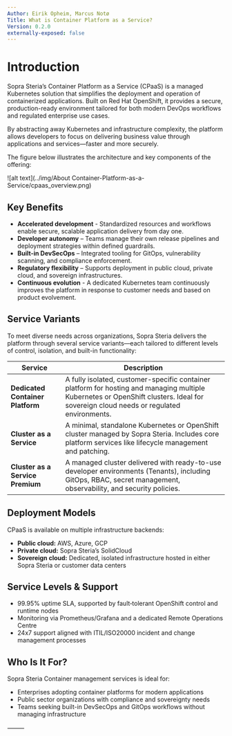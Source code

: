 ```yaml
---
Author: Eirik Opheim, Marcus Notø
Title: What is Container Platform as a Service?
Version: 0.2.0
externally-exposed: false
---
```

# Introduction
Sopra Steria’s Container Platform as a Service (CPaaS) is a managed Kubernetes solution that simplifies the deployment and operation of containerized applications. Built on Red Hat OpenShift, it provides a secure, production-ready environment tailored for both modern DevOps workflows and regulated enterprise use cases.

By abstracting away Kubernetes and infrastructure complexity, the platform allows developers to focus on delivering business value through applications and services—faster and more securely.

The figure below illustrates the architecture and key components of the offering:

![alt text](../img/About Container-Platform-as-a-Service/cpaas_overview.png)

## Key Benefits

* **Accelerated development** - Standardized resources and workflows enable secure, scalable application delivery from day one.
* **Developer autonomy** – Teams manage their own release pipelines and deployment strategies within defined guardrails.
* **Built-in DevSecOps** – Integrated tooling for GitOps, vulnerability scanning, and compliance enforcement.
* **Regulatory flexibility** – Supports deployment in public cloud, private cloud, and sovereign infrastructures.
* **Continuous evolution**  - A dedicated Kubernetes team continuously improves the platform in response to customer needs and based on product evolvement.


## Service Variants

To meet diverse needs across organizations, Sopra Steria delivers the platform through several service variants—each tailored to different levels of control, isolation, and built-in functionality:

| Service                     | Description |
|-----------------------------|-------------|
| **Dedicated Container Platform** | A fully isolated, customer-specific container platform for hosting and managing multiple Kubernetes or OpenShift clusters. Ideal for sovereign cloud needs or regulated environments. |
| **Cluster as a Service**         | A minimal, standalone Kubernetes or OpenShift cluster managed by Sopra Steria. Includes core platform services like lifecycle management and patching. |
| **Cluster as a Service Premium** | A managed cluster delivered with ready-to-use developer environments (Tenants), including GitOps, RBAC, secret management, observability, and security policies. |



## Deployment Models

CPaaS is available on multiple infrastructure backends:

* **Public cloud:** AWS, Azure, GCP
* **Private cloud:** Sopra Steria’s SolidCloud
* **Sovereign cloud:** Dedicated, isolated infrastructure hosted in either Sopra Steria or customer data centers


## Service Levels & Support

* 99.95% uptime SLA, supported by fault‑tolerant OpenShift control and runtime nodes
* Monitoring via Prometheus/Grafana and a dedicated Remote Operations Centre
* 24x7 support aligned with ITIL/ISO20000 incident and change management processes

## Who Is It For?

Sopra Steria Container management services is ideal for:

* Enterprises adopting container platforms for modern applications
* Public sector organizations with compliance and sovereignty needs
* Teams seeking built-in DevSecOps and GitOps workflows without managing infrastructure

⸻

